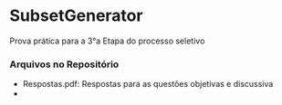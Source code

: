 # SubsetGenerator
Prova prática para a 3°a Etapa do processo seletivo

### Arquivos no Repositório
- Respostas.pdf: Respostas para as questões objetivas e discussiva
- 
